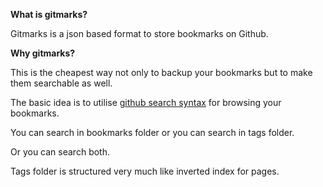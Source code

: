 **What is gitmarks?**

Gitmarks is a json based format to store bookmarks on Github.

**Why gitmarks?**

This is the cheapest way not only to backup your bookmarks but to make them searchable as well.

The basic idea is to utilise [github search syntax](https://help.github.com/articles/searching-code/) for browsing your bookmarks.

You can search in bookmarks folder or you can search in tags folder.

Or you can search both.

Tags folder is structured very much like inverted index for pages.






